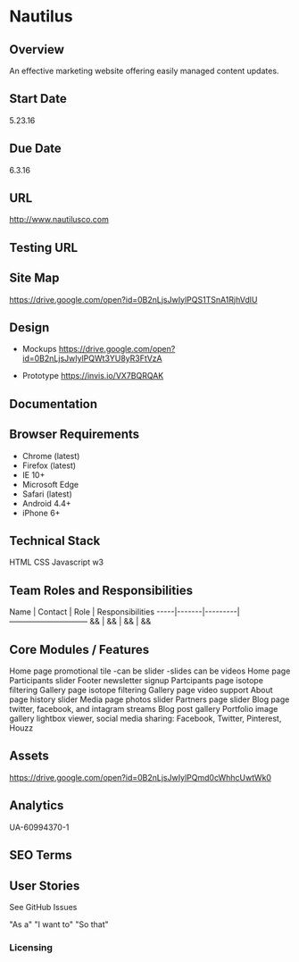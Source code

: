 # Nautilus

## Overview
An effective marketing website offering easily managed content updates.

## Start Date
5.23.16


## Due Date
6.3.16

## URL 
http://www.nautilusco.com

## Testing URL

## Site Map

https://drive.google.com/open?id=0B2nLjsJwIylPQS1TSnA1RjhVdlU

## Design

* Mockups
https://drive.google.com/open?id=0B2nLjsJwIylPQWt3YU8yR3FtVzA

* Prototype
https://invis.io/VX7BQRQAK

## Documentation 

## Browser Requirements

* Chrome (latest)
* Firefox (latest)
* IE 10+
* Microsoft Edge
* Safari (latest)
* Android 4.4+
* iPhone 6+

## Technical Stack

HTML
CSS
Javascript
w3

## Team Roles and Responsibilities

Name | Contact | Role | Responsibilities
-----|-------|---------|——————————
&& | && | && | &&

## Core Modules / Features

Home page promotional tile
-can be slider
-slides can be videos
Home page Participants slider
Footer newsletter signup
Partcipants page isotope filtering
Gallery page isotope filtering
Gallery page video support
About page history slider
Media page photos slider
Partners page slider
Blog page twitter, facebook, and intagram streams
Blog post gallery
Portfolio image gallery lightbox viewer, social media sharing: Facebook, Twitter, Pinterest, Houzz

## Assets

https://drive.google.com/open?id=0B2nLjsJwIylPQmd0cWhhcUwtWk0

## Analytics

UA-60994370-1

##  SEO Terms

## User Stories

See GitHub Issues

"As a"
"I want to"
"So that"

### Licensing
